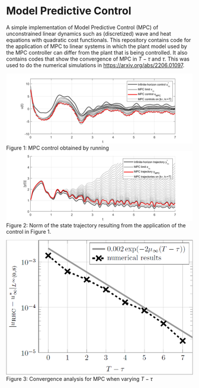 # Model Predictive Control
A simple implementation of Model Predictive Control (MPC) of unconstrained linear dynamics such as (discretized) wave and heat equations with quadratic cost functionals. 
This repository contains code for the application of MPC to linear systems in which the plant model used by the MPC controller can differ from the plant that is being controlled. It also contains codes that show the convergence of MPC in $T-\tau$ and $\tau$. This was used to do the numerical simulations in https://arxiv.org/abs/2206.01097. 



<!-- [MPC_wave](figures/MPC_T=41250_tau=1250.jpeg)
%[MPCX_wave](figures/MPCX_T=41250_tau=1250.jpeg)

%![MPCA_wave](figures/MPCA_T=41250_tau=1250.jpeg)
%![MPCAX_wave](figures/MPCAX_T=41250_tau=1250.jpeg) -->

![MPCw_wave](figures/MPCw_T=41250_tau=1250.jpeg)
Figure 1: MPC control obtained by running 
![MPCwX_wave](figures/MPCwX_T=41250_tau=1250.jpeg)
Figure 2: Norm of the state trajectory resulting from the application of the control in Figure 1. 

![MPCconv_wave](figures/Fig6a.PNG)
Figure 3: Convergence analysis for MPC when varying $T - \tau$

<!-- ![MPCconvw_wave](figures/Fig6b.PNG)
![MPCconvA_wave](figures/Fig6c.PNG) -->
